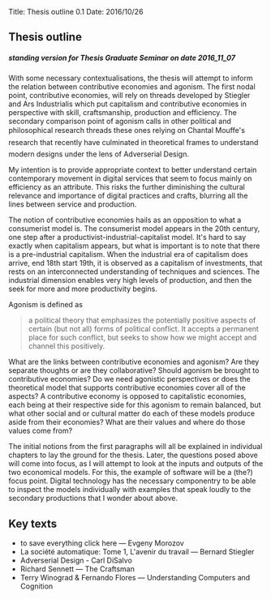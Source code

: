 Title: Thesis outline 0.1
Date: 2016/10/26

## Thesis outline
##### standing version for Thesis Graduate Seminar on date 2016_11_07
With some necessary contextualisations, the thesis will attempt to inform the relation between contributive economies and agonism. The first nodal point, contributive economies, will rely on threads developed by Stiegler and Ars Industrialis which put capitalism and contributive economies in perspective with skill, craftsmanship, production and efficiency. The secondary comparison point of agonism calls in other political and philosophical research threads these ones relying on Chantal Mouffe's research that recently have culminated in theoretical frames to understand modern designs under the lens of Adverserial Design.

My intention is to provide appropriate context to better understand certain contemporary movement in digital services that seem to focus mainly on efficiency as an attribute. This risks the further diminishing the cultural relevance and importance of digital practices and crafts, blurring all the lines between service and production.

The notion of contributive economies hails as an opposition to what a consumerist model is. The consumerist model appears in the 20th century, one step after a productivist-industrial-capitalist model. It's hard to say exactly when capitalism appears, but what is important is to note that there is a pre-industrial capitalism. When the industrial era of capitalism does arrive, end 18th start 19th, it is observed as a capitalism of investments, that rests on an interconnected understanding of techniques and sciences. The industrial dimension enables very high levels of production, and then the seek for more and more productivity begins.

Agonism is defined as

> a political theory that emphasizes the potentially positive aspects of certain (but not all) forms of political conflict. It accepts a permanent place for such conflict, but seeks to show how we might accept and channel this positively.

What are the links between contributive economies and agonism? Are they separate thoughts or are they collaborative? Should agonism be brought to contributive economies? Do we need agonistic perspectives or does the theoretical model that supports contributive economies cover all of the aspects? A contributive economy is opposed to capitalistic economies, each being at their respective side for this agonism to remain balanced, but what other social and or cultural matter do each of these models produce aside from their economies? What are their values and where do those values come from?

The initial notions from the first paragraphs will all be explained in individual chapters to lay the ground for the thesis. Later, the questions posed above will come into focus, as I will attempt to look at the inputs and outputs of the two economical models. For this, the example of software will be a (the?) focus point. Digital technology has the necessary componentry to be able to inspect the models individually with examples that speak loudly to the secondary productions that I wonder about above.

## Key texts
* to save everything click here — Evgeny Morozov<br>
* La société automatique: Tome 1, L'avenir du travail — Bernard Stiegler
* Adverserial Design - Carl DiSalvo<br>
* Richard Sennett — The Craftsman<br>
* Terry Winograd & Fernando Flores — Understanding Computers and Cognition<br>
